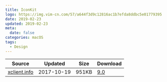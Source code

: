 ```yaml
---
title: IconKit
logo: https://img.vim-cn.com/57/a644f3d9c12816ac1b7efda8ddbc5e01779395.png
date: 2019-02-23
updated: 2019-02-23
meta:
  date: false
categories: macOS
tags:
  - Design
---
```


| Source                                  | Updated   | Size | Download                                               |
| ----------------------------------------- | ---------- | -------- | ------------------------------------------------------------ |
| <div class="unknown">[xclient.info](http://xclient.info/s/iconkit.html)</div> | 2017-10-19 | 951KB   | [9.0](https://img.vim-cn.com/24/a42106ba9e592869dc2293da2c04b11bf7657d.zip) |
